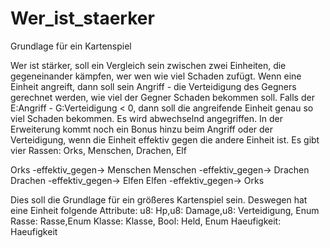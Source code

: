 # Wer_ist_staerker
Grundlage für ein Kartenspiel

Wer ist stärker, soll ein Vergleich sein
zwischen zwei Einheiten, die gegeneinander
kämpfen, wer wen wie viel Schaden zufügt.
Wenn eine Einheit angreift, dann soll
sein Angriff - die Verteidigung des Gegners
gerechnet werden, wie viel der Gegner Schaden
bekommen soll.
Falls der E:Angriff - G:Verteidigung < 0,
dann soll die angreifende Einheit genau
so viel Schaden bekommen.
Es wird abwechselnd angegriffen.
In der Erweiterung kommt noch ein Bonus
hinzu beim Angriff oder der Verteidigung,
wenn die Einheit effektiv gegen die
andere Einheit ist.
Es gibt vier Rassen:
Orks, Menschen, Drachen, Elf

Orks -effektiv_gegen-> Menschen
Menschen -effektiv_gegen-> Drachen
Drachen -effektiv_gegen-> Elfen
Elfen -effektiv_gegen-> Orks


Dies soll die Grundlage für ein größeres
Kartenspiel sein. Deswegen hat eine Einheit
folgende Attribute:
u8: Hp,u8: Damage,u8: Verteidigung,
Enum Rasse: Rasse,Enum Klasse: Klasse,
Bool: Held, Enum Haeufigkeit: Haeufigkeit
